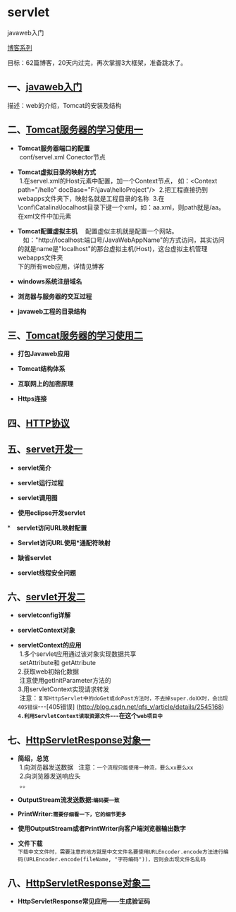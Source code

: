# servlet
javaweb入门

[博客系列](http://www.cnblogs.com/xdp-gacl/tag/JavaWeb%E5%AD%A6%E4%B9%A0%E6%80%BB%E7%BB%93/)<br>


目标：62篇博客，20天内过完，再次掌握3大框架，准备跳水了。

## 一、[javaweb入门](http://www.cnblogs.com/xdp-gacl/p/3729033.html)
描述：web的介绍，Tomcat的安装及结构


## 二、[Tomcat服务器的学习使用一](http://www.cnblogs.com/xdp-gacl/p/3734395.html)
* **Tomcat服务器端口的配置**<br>
  conf/servel.xml Conector节点
  
* **Tomcat虚拟目录的映射方式**<br>
  1.在servel.xml的Host元素中配置，加一个Context节点， 如：\<Context path="/hello" docBase="F:\java\helloProject"/\>
  2.把工程直接扔到webapps文件夹下，映射名就是工程目录的名称
  3.在\conf\Catalina\localhost目录下键一个xml，如：aa.xml，则path就是/aa。在xml文件中加元素<Context docBase="F:\JavaWebDemoProject" />
* **Tomcat配置虚拟主机**
  　配置虚似主机就是配置一个网站。<br>
    如："http://localhost:端口号/JavaWebAppName"的方式访问，其实访问的就是name是"localhost"的那台虚拟主机(Host)，这台虚拟主机管理webapps文件夹<br>下的所有web应用，详情见博客
    
* **windows系统注册域名**

* **浏览器与服务器的交互过程**

* **javaweb工程的目录结构**


## 三、[Tomcat服务器的学习使用二 ](http://www.cnblogs.com/xdp-gacl/p/3744053.html)

* **打包Javaweb应用**
  
* **Tomcat结构体系**

* **互联网上的加密原理**

* **Https连接**

## 四、[HTTP协议](http://www.cnblogs.com/xdp-gacl/p/3751277.html)

## 五、[servet开发一](http://www.cnblogs.com/xdp-gacl/p/3760336.html)

* **servlet简介**

* **servlet运行过程**

* **servlet调用图**

* **使用eclipse开发servlet**

*　**servlet访问URL映射配置**

* **Servlet访问URL使用*通配符映射**

* **缺省servlet** 

* **servlet线程安全问题**

## 六、[servlet开发二](http://www.cnblogs.com/xdp-gacl/p/3763559.html)

* **servletconfig详解**

* **servletContext对象**

* **servletContext的应用**<br>
  1.多个servlet应用通过该对象实现数据共享<br>
  setAttribute和 getAttribute<br>
  2.获取web初始化数据<br>
  注意使用getInitParameter方法的<br>
  3.用servletContext实现请求转发<br>
  注意：`复写HttpServlet中的doGet或doPost方法时，不去掉super.doXX时，会出现405错误`---[405错误]   (http://blog.csdn.net/qfs_v/article/details/2545168)<br>
  **`4.利用ServletContext读取资源文件`---在这个`web项目中`**
  
  
## 七、[HttpServletResponse对象一](http://www.cnblogs.com/xdp-gacl/p/3789624.html)
* **简绍，总览**<br>
  1.向浏览器发送数据    注意：`一个流程只能使用一种流，要么xx要么xx`<br>
  2.向浏览器发送响应头<br>
  。。
* **OutputStream流发送数据:`编码要一致`**

* **PrintWriter:`需要仔细看一下，它的细节更多`**

* **使用OutputStream或者PrintWriter向客户端浏览器输出数字**

* **文件下载**<br>
  `下载中文文件时，需要注意的地方就是中文文件名要使用URLEncoder.encode方法进行编码(URLEncoder.encode(fileName, "字符编码"))，否则会出现文件名乱码`
  
## 八、[HttpServletResponse对象二](http://www.cnblogs.com/xdp-gacl/p/3791993.html)

* **HttpServletResponse常见应用——生成验证码**






